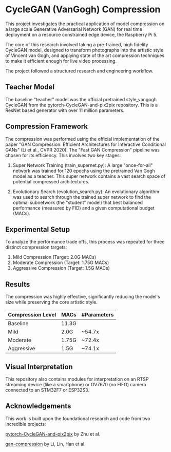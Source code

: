 # CycleGAN (VanGogh) Compression
This project investigates the practical application of model compression on a large scale Generative Adversarial Network (GAN) for real time deployment on a resource constrained edge device, the Raspberry Pi 5.

The core of this research involved taking a pre-trained, high fidelity CycleGAN model, designed to transform photographs into the artistic style of Vincent van Gogh, and applying state of the art compression techniques to make it efficient enough for live video processing.

The project followed a structured research and engineering workflow.
## Teacher Model

The baseline "teacher" model was the official pretrained style_vangogh CycleGAN from the pytorch-CycleGAN-and-pix2pix repository. This is a ResNet based generator with over 11 million parameters.

## Compression Framework

The compression was performed using the official implementation of the paper "GAN Compression: Efficient Architectures for Interactive Conditional GANs" (Li et al., CVPR 2020). The "Fast GAN Compression" pipeline was chosen for its efficiency. This involves two key stages:

1. Super Network Training (train_supernet.py): A large "once-for-all" network was trained for 120 epochs using the pretrained Van Gogh model as a teacher. This super network contains a vast search space of potential compressed architectures.

2. Evolutionary Search (evolution_search.py): An evolutionary algorithm was used to search through the trained super network to find the optimal subnetwork (the "student" model) that best balanced performance (measured by FID) and a given computational budget (MACs).

## Experimental Setup

To analyze the performance trade offs, this process was repeated for three distinct compression targets:

1. Mild Compression (Target: 2.0G MACs)
2. Moderate Compression (Target: 1.75G MACs)
3. Aggressive Compression (Target: 1.5G MACs)


## Results
The compression was highly effective, significantly reducing the model's size while preserving the core artistic style.

| Compression Level | MACs | #Parameters |
| ------------- | ------------- | ------------- |
| Baseline  | 11.3G | |
| Mild | 2.0G | ~54.7x |
| Moderate | 1.75G | ~72.4x |
| Aggressive | 1.5G | ~74.1x |




## Visual Interpretation
This repository also contains modules for interpretation on an RTSP streaming device (like a smartphone) or OV7670 (no FIFO) camera connected to an STM32F7 or ESP32S3.




## Acknowledgements

This work is built upon the foundational research and code from two incredible projects:

[pytorch-CycleGAN-and-pix2pix](https://github.com/mit-han-lab/gan-compression?tab=readme-ov-file) by Zhu et al.

[gan-compression](https://github.com/mit-han-lab/gan-compression) by Li, Lin, Han et al.
